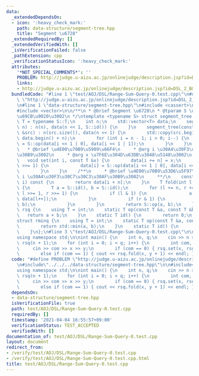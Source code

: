```yaml
---
data:
  _extendedDependsOn:
  - icon: ':heavy_check_mark:'
    path: data-structure/segment-tree.hpp
    title: "Segment \u6728"
  _extendedRequiredBy: []
  _extendedVerifiedWith: []
  _isVerificationFailed: false
  _pathExtension: cpp
  _verificationStatusIcon: ':heavy_check_mark:'
  attributes:
    '*NOT_SPECIAL_COMMENTS*': ''
    PROBLEM: http://judge.u-aizu.ac.jp/onlinejudge/description.jsp?id=DSL_2_B&lang=ja
    links:
    - http://judge.u-aizu.ac.jp/onlinejudge/description.jsp?id=DSL_2_B&lang=ja
  bundledCode: "#line 1 \"test/AOJ/DSL/Range-Sum-Query-0.test.cpp\"\n#define PROBLEM\
    \ \"http://judge.u-aizu.ac.jp/onlinejudge/description.jsp?id=DSL_2_B&lang=ja\"\
    \n#line 1 \"data-structure/segment-tree.hpp\"\n#include <cassert>\n#include <limits>\n\
    #include <vector>\n\n/**\n * @brief Segment \u6728\n * @tparam S \u4EE3\u6570\u7684\
    \u69CB\u9020\u3002\n */\ntemplate <typename S> struct segment_tree {\n    using\
    \ T = typename S::T;\n    int n;\n    std::vector<T> data;\n    segment_tree(int\
    \ n) : n(n), data(n << 1, S::id()) {\n    }\n    segment_tree(const std::vector<T>\
    \ &src) : n(src.size()), data(n << 1) {\n        std::copy(src.begin(), src.end(),\
    \ data.begin() + n);\n        for (int i = n - 1; i > 0; i--) {\n            data[i]\
    \ = S::op(data[i << 1 | 0], data[i << 1 | 1]);\n        }\n    }\n    /**\n  \
    \   * @brief \u4E00\u70B9\u5909\u66F4\n     * @arg i \u30A4\u30F3\u30C7\u30C3\u30AF\
    \u30B9\u3002\n     * @arg x \u7F6E\u304D\u63DB\u3048\u5148\u3002\n     **/\n \
    \   void set(int i, const T &x) {\n        data[i += n] = x;\n        while (i\
    \ >>= 1) {\n            data[i] = S::op(data[i << 1 | 0], data[i << 1 | 1]);\n\
    \        }\n    }\n    /**\n     * @brief \u4E00\u70B9\u53D6\u5F97\n     * @arg\
    \ i \u30A4\u30F3\u30C7\u30C3\u30AF\u30B9\u3002\n     **/\n    const T &operator[](int\
    \ i) const {\n        return data[i + n];\n    }\n    T fold(int l, int r) const\
    \ {\n        T a = S::id(), b = S::id();\n        for (l += n, r += n; l < r;\
    \ l >>= 1, r >>= 1) {\n            if (l & 1) {\n                a = S::op(a,\
    \ data[l++]);\n            }\n            if (r & 1) {\n                b = S::op(data[--r],\
    \ b);\n            }\n        }\n        return S::op(a, b);\n    }\n};\n\nstruct\
    \ rsq {\n    using T = int;\n    static T op(const T &a, const T &b) {\n     \
    \   return a + b;\n    }\n    static T id() {\n        return 0;\n    }\n};\n\n\
    struct rminq {\n    using T = int;\n    static T op(const T &a, const T &b) {\n\
    \        return std::min(a, b);\n    }\n    static T id() {\n        return std::numeric_limits<T>::max();\n\
    \    }\n};\n#line 3 \"test/AOJ/DSL/Range-Sum-Query-0.test.cpp\"\n\n#include<bits/stdc++.h>\n\
    using namespace std;\n\nint main() {\n    int n, q;\n    cin >> n >> q;\n    segment_tree<rsq>\
    \ rsq(n + 1);\n    for (int i = 0; i < q; i++) {\n        int com, x, y;\n   \
    \     cin >> com >> x >> y;\n        if (com == 0) { rsq.set(x, rsq[x] + y); }\n\
    \        else if (com == 1) { cout << rsq.fold(x, y + 1) << endl; }\n    }\n}\n"
  code: "#define PROBLEM \"http://judge.u-aizu.ac.jp/onlinejudge/description.jsp?id=DSL_2_B&lang=ja\"\
    \n#include\"../../../data-structure/segment-tree.hpp\"\n\n#include<bits/stdc++.h>\n\
    using namespace std;\n\nint main() {\n    int n, q;\n    cin >> n >> q;\n    segment_tree<rsq>\
    \ rsq(n + 1);\n    for (int i = 0; i < q; i++) {\n        int com, x, y;\n   \
    \     cin >> com >> x >> y;\n        if (com == 0) { rsq.set(x, rsq[x] + y); }\n\
    \        else if (com == 1) { cout << rsq.fold(x, y + 1) << endl; }\n    }\n}"
  dependsOn:
  - data-structure/segment-tree.hpp
  isVerificationFile: true
  path: test/AOJ/DSL/Range-Sum-Query-0.test.cpp
  requiredBy: []
  timestamp: '2021-04-04 16:55:57+09:00'
  verificationStatus: TEST_ACCEPTED
  verifiedWith: []
documentation_of: test/AOJ/DSL/Range-Sum-Query-0.test.cpp
layout: document
redirect_from:
- /verify/test/AOJ/DSL/Range-Sum-Query-0.test.cpp
- /verify/test/AOJ/DSL/Range-Sum-Query-0.test.cpp.html
title: test/AOJ/DSL/Range-Sum-Query-0.test.cpp
---
```

